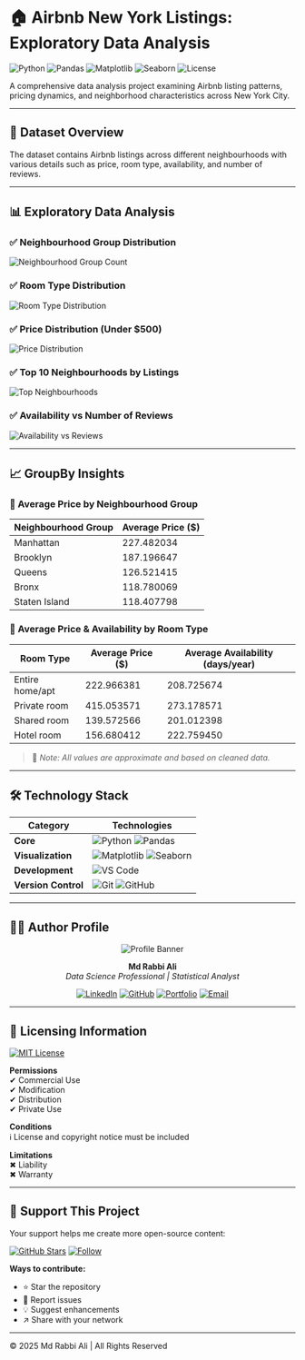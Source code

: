 # 🏠 Airbnb New York Listings: Exploratory Data Analysis

![Python](https://img.shields.io/badge/Python-3.8+-blue.svg)
![Pandas](https://img.shields.io/badge/Pandas-1.3+-orange.svg)
![Matplotlib](https://img.shields.io/badge/Matplotlib-3.4+-blue.svg)
![Seaborn](https://img.shields.io/badge/Seaborn-0.11+-lightblue.svg)
![License](https://img.shields.io/badge/License-MIT-green.svg)

A comprehensive data analysis project examining Airbnb listing patterns, pricing dynamics, and neighborhood characteristics across New York City.

---

## 📁 Dataset Overview

The dataset contains Airbnb listings across different neighbourhoods with various details such as price, room type, availability, and number of reviews.

---

## 📊 Exploratory Data Analysis

### ✅ Neighbourhood Group Distribution

![Neighbourhood Group Count](neighbourhood_group_count.png)

### ✅ Room Type Distribution

![Room Type Distribution](room_type_distribution.png)

### ✅ Price Distribution (Under $500)

![Price Distribution](price_distribution.png)

### ✅ Top 10 Neighbourhoods by Listings

![Top Neighbourhoods](top_neighbourhoods.png)

### ✅ Availability vs Number of Reviews

![Availability vs Reviews](availability_vs_reviews.png)

---

## 📈 GroupBy Insights

### 📍 Average Price by Neighbourhood Group

| Neighbourhood Group | Average Price ($) |
|----------------------|-------------------|
| Manhattan            | 227.482034            |
| Brooklyn             | 187.196647            |
| Queens               | 126.521415            |
| Bronx                | 118.780069            |
| Staten Island        | 118.407798            |

### 📍 Average Price & Availability by Room Type

| Room Type        | Average Price ($) | Average Availability (days/year) |
|------------------|-------------------|----------------------------------|
| Entire home/apt  | 222.966381        | 208.725674                       |
| Private room     | 415.053571        | 273.178571                       |
| Shared room      | 139.572566        | 201.012398                       |
| Hotel room       | 156.680412        | 222.759450                       |

> 📌 *Note: All values are approximate and based on cleaned data.*


---

## 🛠 Technology Stack

<div align="left">

| Category       | Technologies                                                                 |
|----------------|------------------------------------------------------------------------------|
| **Core**       | ![Python](https://img.shields.io/badge/Python-3.8%2B-3776AB?logo=python) ![Pandas](https://img.shields.io/badge/Pandas-1.3%2B-150458?logo=pandas) |
| **Visualization** | ![Matplotlib](https://img.shields.io/badge/Matplotlib-3.4%2B-11557C?logo=matplotlib) ![Seaborn](https://img.shields.io/badge/Seaborn-0.11%2B-5B8AC6) |
| **Development** | ![VS Code](https://img.shields.io/badge/VS_Code-1.60%2B-007ACC?logo=visual-studio-code)  |
| **Version Control** | ![Git](https://img.shields.io/badge/Git-2.33%2B-F05032?logo=git) ![GitHub](https://img.shields.io/badge/GitHub-100000?logo=github) |

</div>

---

## 👨‍💻 Author Profile

<div align="center">

![Profile Banner](https://raw.githubusercontent.com/RabbiTheAnalyst/RabbiTheAnalyst/main/RabbiTheAnalyst_cover_image.png)

**Md Rabbi Ali**  
*Data Science Professional | Statistical Analyst*

[![LinkedIn](https://img.shields.io/badge/LinkedIn-Connect-0A66C2?logo=linkedin)](https://www.linkedin.com/in/rabbi-ali-iu/)
[![GitHub](https://img.shields.io/badge/GitHub-Follow-181717?logo=github)](https://github.com/RabbiTheAnalyst)
[![Portfolio](https://img.shields.io/badge/Portfolio-Visit-4285F4?logo=google-chrome)](https://rabbitheanalyst.github.io/)
[![Email](https://img.shields.io/badge/Email-Contact-D14836?logo=gmail)](mailto:rabbi.stat.iu@gmail.com)

</div>


---

## 📜 Licensing Information

<div align="left">

[![MIT License](https://img.shields.io/badge/License-MIT-green.svg)](https://opensource.org/licenses/MIT)

**Permissions**  
✔ Commercial Use  
✔ Modification  
✔ Distribution  
✔ Private Use  

**Conditions**  
ℹ License and copyright notice must be included

**Limitations**  
✖ Liability  
✖ Warranty  

</div>


---

## 💖 Support This Project

<div align="left">

Your support helps me create more open-source content:

[![GitHub Stars](https://img.shields.io/github/stars/RabbiTheAnalyst/airbnb-analysis?style=social)](https://github.com/RabbiTheAnalyst/airbnb-analysis)
[![Follow](https://img.shields.io/github/followers/RabbiTheAnalyst?style=social)](https://github.com/RabbiTheAnalyst)

**Ways to contribute:**
- ⭐ Star the repository
- 🐞 Report issues
- 💡 Suggest enhancements
- ↗️ Share with your network

</div>

---

© 2025 Md Rabbi Ali | All Rights Reserved
